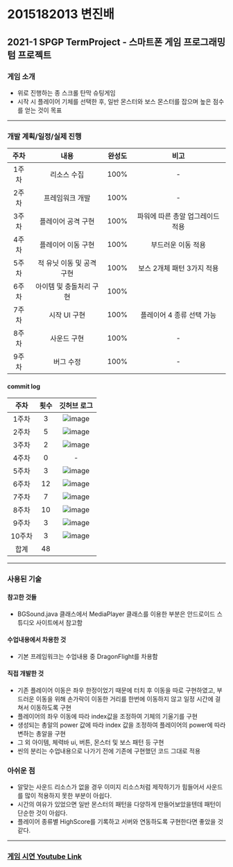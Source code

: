# 2015182013 변진배
## **2021-1 SPGP TermProject** - 스마트폰 게임 프로그래밍 텀 프로젝트

### 게임 소개
- 위로 진행하는 종 스크롤 탄막 슈팅게임
- 시작 시 플레이어 기체를 선택한 후, 일반 몬스터와 보스 몬스터를 잡으며 높은 점수를 얻는 것이 목표
  
---------------------------------------------------------------------------------------------------------------

### 개발 계획/일정/실제 진행

주차 | 내용 | 완성도 | 비고
:-----: | :-----: | :-----: | :-----:
1주차 | 리소스 수집 |100% | -
2주차 | 프레임워크 개발 | 100% | -
3주차 | 플레이어 공격 구현 | 100% | 파워에 따른 총알 업그레이드 적용
4주차 | 플레이어 이동 구현 | 100% | 부드러운 이동 적용
5주차 | 적 유닛 이동 및 공격 구현 | 100% | 보스 2개체 패턴 3가지 적용 
6주차 | 아이템 및 충돌처리 구현 | 100% |
7주차 | 시작 UI 구현 | 100% | 플레이어 4 종류 선택 가능
8주차 | 사운드 구현 | 100%  | -
9주차 | 버그 수정 | 100% | -

#### commit log

주차 | 횟수| 깃허브 로그
:-----: | :-----:| :-----:|
1주차 | 3 | ![image](https://user-images.githubusercontent.com/22373033/121112094-e892c500-c84a-11eb-8285-9986a709f89b.png)
2주차 | 5 | ![image](https://user-images.githubusercontent.com/22373033/121112139-f8120e00-c84a-11eb-8cc2-2fab1d70eb66.png)
3주차 | 2 | ![image](https://user-images.githubusercontent.com/22373033/121112165-ffd1b280-c84a-11eb-8e60-833dc25f271c.png)
4주차 | 0 | -
5주차 | 3 | ![image](https://user-images.githubusercontent.com/22373033/121112186-0829ed80-c84b-11eb-9d1c-ae3a42c00d2c.png)
6주차 | 12 | ![image](https://user-images.githubusercontent.com/22373033/121112245-1d9f1780-c84b-11eb-9ba5-ab2cb11c0c5f.png)
7주차 | 7 | ![image](https://user-images.githubusercontent.com/22373033/121112264-24c62580-c84b-11eb-894f-159ab7ef31ab.png)
8주차 | 10 | ![image](https://user-images.githubusercontent.com/22373033/121112306-314a7e00-c84b-11eb-919b-7cf9bf39248a.png)
9주차 | 3 | ![image](https://user-images.githubusercontent.com/22373033/121112338-3a3b4f80-c84b-11eb-8d7b-3b796679db07.png)
10주차 | 3 | ![image](https://user-images.githubusercontent.com/22373033/121112360-40c9c700-c84b-11eb-916b-9592735533c7.png)
합계 | 48 | 


---------------------------------------------------------------------------------------------------------------

### 사용된 기술


#### 참고한 것들
 - BGSound.java 클래스에서 MediaPlayer 클래스를 이용한 부분은 안드로이드 스튜디오 사이트에서 참고함

#### 수업내용에서 차용한 것
 - 기본 프레임워크는 수업내용 중 DragonFlight를 차용함

#### 직접 개발한 것
 - 기존 플레이어 이동은 좌우 한정이었기 때문에 터치 후 이동을 따로 구현하였고, 부드러운 이동을 위해 손가락이 이동한 거리를 한번에 이동하지 않고 일정 시간에 걸쳐서 이동하도록 구현
 - 플레이어의 좌우 이동에 따라 index값을 조정하여 기체의 기울기를 구현
 - 생성되는 총알의 power 값에 따라 index 값을 조정하여 플레이어의 power에 따라 변하는 총알을 구현
 - 그 외 아이템, 체력바 ui, 버튼, 몬스터 및 보스 패턴 등 구현
 - 씬의 분리는 수업내용으로 나가기 전에 기존에 구현했던 코드 그대로 적용




### 아쉬운 점
- 알맞는 사운드 리소스가 없을 경우 이미지 리소스처럼 제작하기가 힘들어서 사운드를 많이 적용하지 못한 부분이 아쉽다.
- 시간의 여유가 있었으면 일반 몬스터의 패턴을 다양하게 만들어보았을텐데 패턴이 단순한 것이 아쉽다.
- 플레이어 종류별 HighScore를 기록하고 서버와 연동하도록 구현한다면 좋았을 것 같다.


---------------------------------------------------------------------------------------------------------------
### [게임 시연 Youtube Link](https://youtu.be/f231ut60-DY "2021-1 SPGP TermProject 시연 영상")
